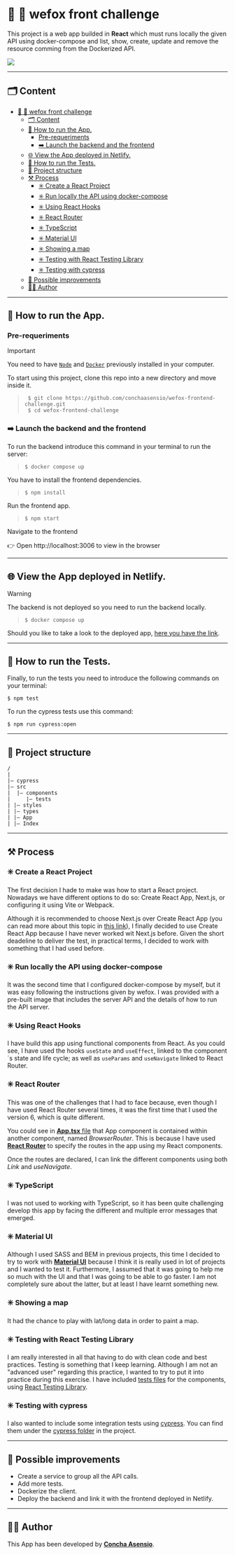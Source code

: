 # 💜 🦊 wefox front challenge

This project is a web app builded in **React** which must runs locally the given API using docker-compose and list, show, create, update and remove the resource comming from the Dockerized API.

<image src="src/assets/Homepage.png">

---
## 🗂️ Content

- [💜 🦊 wefox front challenge](#--wefox-front-challenge)
  - [🗂️ Content](#️-content)
  - [🚀 How to run the App.](#-how-to-run-the-app)
    - [Pre-requeriments](#pre-requeriments)
    - [➡️ Launch the backend and the frontend](#️-launch-the-backend-and-the-frontend)
  - [🌐 View the App deployed in Netlify.](#-view-the-app-deployed-in-netlify)
  - [🧪 How to run the Tests.](#-how-to-run-the-tests)
  - [🧱 Project structure](#-project-structure)
  - [⚒️ Process](#️-process)
    - [✳️ Create a React Project](#️-create-a-react-project)
    - [✳️ Run locally the API using docker-compose](#️-run-locally-the-api-using-docker-compose)
    - [✳️ Using React Hooks](#️-using-react-hooks)
    - [✳️ React Router](#️-react-router)
    - [✳️ TypeScript](#️-typescript)
    - [✳️ Material UI](#️-material-ui)
    - [✳️ Showing a map](#️-showing-a-map)
    - [✳️ Testing with React Testing Library](#️-testing-with-react-testing-library)
    - [✳️ Testing with cypress](#️-testing-with-cypress)
  - [💪 Possible improvements](#-possible-improvements)
  - [👩‍💻 Author](#-author)
***

## 🚀 How to run the App.

### Pre-requeriments

> [!IMPORTANT]
> You need to have [```Node```](https://nodejs.org/es/) and [```Docker```](https://www.docker.com/) previously installed in your computer.


To start using this project, clone this repo into a new directory and move inside it.
> ```console
>  $ git clone https://github.com/conchaasensio/wefox-frontend-challenge.git
>  $ cd wefox-frontend-challenge
> ```

### ➡️ Launch the backend and the frontend

To run the backend introduce this command in your terminal to run the server:
> ```console
> $ docker compose up
> ```

You have to install the frontend dependencies.
> ```console
> $ npm install
> ```

Run the frontend app.
> ```console
> $ npm start
> ```

Navigate to the frontend

👉 Open http://localhost:3006 to view in the browser
***

## 🌐 View the App deployed in Netlify.

> [!WARNING]
> The backend is not deployed so you need to run the backend locally.

> ```console
> $ docker compose up
> ```

Should you like to take a look to the deployed app, [here you have the link](https://wefox-challenge-concha.netlify.app/).
***


## 🧪 How to run the Tests.


Finally, to run the tests you need to introduce the following commands on your terminal:
```console
$ npm test
```

To run the cypress tests use this command:
```console
$ npm run cypress:open
```
***

## 🧱 Project structure

```
/
|
|– cypress
|– src
|  |– components
|     |– tests
| |– styles
| |– types
| |– App
| |– Index
```
***

## ⚒️ Process

### ✳️ Create a React Project

The first decision I hade to make was how to start a React project. Nowadays we have different options to do so: Create React App, Next.js, or configuring it using Vite or Webpack.

Although it is recommended to choose Next.js over Create React App (you can read more about this topic in [this link](https://react.dev/learn/start-a-new-react-project)), I finally decided to use Create React App because I have never worked wit Next.js before. Given the short deadeline to deliver the test, in practical terms, I decided to work with something that I had used before.

### ✳️ Run locally the API using docker-compose

It was the second time that I configured docker-compose by myself, but it was easy following the instructions given by wefox. I was provided with a pre-built image that includes the server API and the details of how to run the API server.

### ✳️ Using React Hooks

I have build this app using functional components from React. As you could see, I have used the hooks ```useState``` and ```useEffect```, linked to the component´s state and life cycle; as well as ```useParams``` and ```useNavigate``` linked to React Router.

### ✳️ React Router

This was one of the challenges that I had to face because, even though I have used React Router several times, it was the first time that I used the version 6, which is quite different.

You could see in [**App.tsx** file](src/App.tsx) that App component is contained within another component, named *BrowserRouter*. This is because I have used [**React Router**](https://reactrouter.com/) to specify the routes in the app using my React components.

Once the routes are declared, I can link the different components using both *Link* and *useNavigate*.

### ✳️ TypeScript

I was not used to working with TypeScript, so it has been quite challenging develop this app by facing the different and multiple error messages that emerged.

### ✳️ Material UI

Although I used SASS and BEM in previous projects, this time I decided to try to work with [**Material UI**](https://mui.com/) because I think it is really used in lot of projects and I wanted to test it. Furthermore, I assumed that it was going to help me so much with the UI and that I was going to be able to go faster. I am not completely sure about the latter, but at least I have learnt something new.

### ✳️ Showing a map

It had the chance to play with lat/long data in order to paint a map.

### ✳️ Testing with React Testing Library

I am really interested in all that having to do with clean code and best practices. Testing is something that I keep learning. Although I am not an "advanced user" regarding this practice, I wanted to try to put it into practice during this exercise. I have included [tests files](/src/components/tests) for the components, using [React Testing Library](https://testing-library.com/docs/react-testing-library/intro/).

### ✳️ Testing with cypress

I also wanted to include some integration tests using [cypress](https://www.cypress.io/). You can find them under the [cypress folder](cypress) in the project.
***

## 💪 Possible improvements

+ Create a service to group all the API calls.
+ Add more tests.
+ Dockerize the client.
+ Deploy the backend and link it with the frontend deployed in Netlify.
***

## 👩‍💻 Author

This App has been developed by [**Concha Asensio**](https://www.linkedin.com/in/conchaasensio/).
